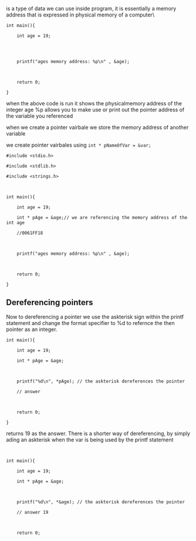 is a type of data we can use inside program, it is essentially a memory address that is expressed in physical memory of a computer\

```
int main(){

    int age = 19;

  
  

    printf("ages memory address: %p\n" , &age);

  

    return 0;

}
```
when the above code is run it shows the physicalmemory address of the integer age 
%p allows you to make use or print out the pointer address of the variable you referenced

when we create a pointer vairbale we store the memory address of another variable

we create pointer vairbales using `int * pNameOfVar = &var;`

```
#include <stdio.h>

#include <stdlib.h>

#include <strings.h>

  

int main(){

    int age = 19;

    int * pAge = &age;// we are referencing the memory address of the int age

    //0061FF18

  

    printf("ages memory address: %p\n" , &age);

  

    return 0;

}
```


## Dereferencing pointers

Now to dereferencing a pointer we use the askterisk sign within the printf statement  and change the format specifier to %d to refernce the then pointer as an integer.
```
int main(){

    int age = 19;

    int * pAge = &age;

  

    printf("%d\n", *pAge); // the askterisk dereferences the pointer

    // answer

  

    return 0;

}
```

returns 19 as the answer.
There is a shorter way of dereferencing, by simply ading an askterisk when the var is being used by the printf statement

```
  

int main(){

    int age = 19;

    int * pAge = &age;

  

    printf("%d\n", *&age); // the askterisk dereferences the pointer

    // answer 19

  

    return 0;
```